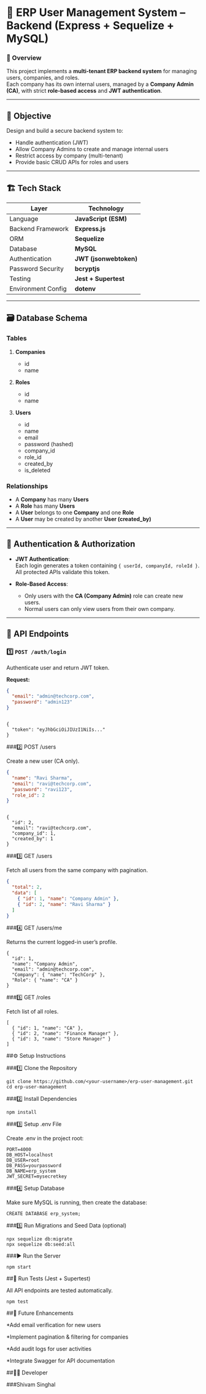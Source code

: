 # 🧩 ERP User Management System – Backend (Express + Sequelize + MySQL)

### 🚀 Overview
This project implements a **multi-tenant ERP backend system** for managing users, companies, and roles.  
Each company has its own internal users, managed by a **Company Admin (CA)**, with strict **role-based access** and **JWT authentication**.

---

## 🎯 Objective

Design and build a secure backend system to:
- Handle authentication (JWT)
- Allow Company Admins to create and manage internal users
- Restrict access by company (multi-tenant)
- Provide basic CRUD APIs for roles and users

---

## 🏗️ Tech Stack

| Layer | Technology |
|-------|-------------|
| Language | **JavaScript (ESM)** |
| Backend Framework | **Express.js** |
| ORM | **Sequelize** |
| Database | **MySQL** |
| Authentication | **JWT (jsonwebtoken)** |
| Password Security | **bcryptjs** |
| Testing | **Jest + Supertest** |
| Environment Config | **dotenv** |

---

## 🗃️ Database Schema

### Tables
1. **Companies**  
   - id  
   - name  

2. **Roles**  
   - id  
   - name  

3. **Users**  
   - id  
   - name  
   - email  
   - password (hashed)  
   - company_id  
   - role_id  
   - created_by  
   - is_deleted  

### Relationships
- A **Company** has many **Users**  
- A **Role** has many **Users**  
- A **User** belongs to one **Company** and one **Role**  
- A **User** may be created by another **User (created_by)**

---

## 🔐 Authentication & Authorization

- **JWT Authentication**:  
  Each login generates a token containing `{ userId, companyId, roleId }`.  
  All protected APIs validate this token.

- **Role-Based Access**:
  - Only users with the **CA (Company Admin)** role can create new users.
  - Normal users can only view users from their own company.

---

## 🧱 API Endpoints

### 1️⃣ `POST /auth/login`
Authenticate user and return JWT token.

**Request:**
```json
{
  "email": "admin@techcorp.com",
  "password": "admin123"
}
```

```Response:

{
  "token": "eyJhbGciOiJIUzI1NiIs..."
}
```

###2️⃣ POST /users

Create a new user (CA only).

```json
{
  "name": "Ravi Sharma",
  "email": "ravi@techcorp.com",
  "password": "ravi123",
  "role_id": 2
}
```

```Response:

{
  "id": 2,
  "email": "ravi@techcorp.com",
  "company_id": 1,
  "created_by": 1
}
```

###3️⃣ GET /users

Fetch all users from the same company with pagination.

```json
{
  "total": 2,
  "data": [
    { "id": 1, "name": "Company Admin" },
    { "id": 2, "name": "Ravi Sharma" }
  ]
}
```

###4️⃣ GET /users/me

Returns the current logged-in user’s profile.

```response
{
  "id": 1,
  "name": "Company Admin",
  "email": "admin@techcorp.com",
  "Company": { "name": "TechCorp" },
  "Role": { "name": "CA" }
}
```

###5️⃣ GET /roles

Fetch list of all roles.

```response
[
  { "id": 1, "name": "CA" },
  { "id": 2, "name": "Finance Manager" },
  { "id": 3, "name": "Store Manager" }
]
```

##⚙️ Setup Instructions

###1️⃣ Clone the Repository
```
git clone https://github.com/<your-username>/erp-user-management.git
cd erp-user-management
```

###2️⃣ Install Dependencies
```
npm install
```

###3️⃣ Setup .env File

Create .env in the project root:
```
PORT=4000
DB_HOST=localhost
DB_USER=root
DB_PASS=yourpassword
DB_NAME=erp_system
JWT_SECRET=mysecretkey
```

###4️⃣ Setup Database

Make sure MySQL is running, then create the database:
```
CREATE DATABASE erp_system;
```

###5️⃣ Run Migrations and Seed Data (optional)
```
npx sequelize db:migrate
npx sequelize db:seed:all
```

###▶️ Run the Server
```
npm start

```

##🧪 Run Tests (Jest + Supertest)

All API endpoints are tested automatically.
```
npm test
```

##🧠 Future Enhancements

*Add email verification for new users

*Implement pagination & filtering for companies

*Add audit logs for user activities

*Integrate Swagger for API documentation

##👨‍💻 Developer

###Shivam Singhal
